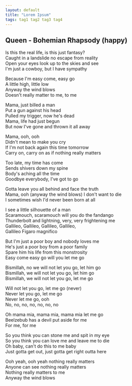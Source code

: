 ```yaml
---
layout: default
title: "Lorem Ipsum"
tags: tag1 tag2 tag3 tag4
---
```


## Queen - Bohemian Rhapsody (happy)

Is this the real life, is this just fantasy?  
Caught in a landslide no escape from reality  
Open your eyes look up to the skies and see  
I'm just a cowboy, but I have sympathy  

Because I'm easy come, easy go  
A little high, little low  
Anyway the wind blows  
Doesn't really matter to me, to me  

Mama, just billed a man  
Put a gun against his head  
Pulled my trigger, now he's dead  
Mama, life had just begun  
But now I've gone and thrown it all away  

Mama, ooh, ooh  
Didn't mean to make you cry  
If I'm not back again this time tomorrow  
Carry on, carry on as if nothing really matters  

Too late, my time has come  
Sends shivers down my spine  
Body's aching all the time  
Goodbye everybody, I've got to go  

Gotta leave you all behind and face the truth  
Mama, ooh (anyway the wind blows) I don't want to die  
I sometimes wish I'd never been born at all  

I see a little silhouette of a man  
Scaramouch, scaramouch will you do the fandango  
Thunderbolt and lightning, very, very frightening me  
Gallileo, Gallileo, Gallileo, Gallileo,  
Gallileo Figaro magnifico  

But I'm just a poor boy and nobody loves me  
He's just a poor boy from a poor family  
Spare him his life from this monstrosity  
Easy come easy go will you let me go  

Bismillah, no we will not let you go, let him go  
Bismillah, we will not let you go, let him go  
Bismillah, we will not let you go, let me go  

Will not let you go, let me go (never)  
Never let you go, let me go  
Never let me go, ooh  
No, no, no, no, no, no, no  

Oh mama mia, mama mia, mama mia let me go  
Beelzebub has a devil put aside for me  
For me, for me  

So you think you can stone me and spit in my eye  
So you think you can love me and leave me to die  
Oh baby, can't do this to me baby  
Just gotta get out, just gotta get right outta here  

Ooh yeah, ooh yeah nothing really matters  
Anyone can see nothing really matters  
Nothing really matters to me  
Anyway the wind blows  

